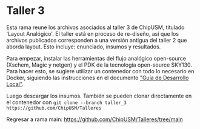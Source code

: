 # Taller 3
Esta rama reune los archivos asociados al taller 3 de ChipUSM, titulado 'Layout Analógico'. El taller está en proceso de re-diseño, así que los archivos publicados corresponden a una versión antigua del taller 2 que aborda layout. Esto incluye: enunciado, insumos y resultados.

Para empezar, instalar las herramientas del flujo analógico open-source (Xschem, Magic y netgen) y el PDK de la tecnología open-source SKY130. Para hacer esto, se sugiere utilizar un contenedor con todo lo necesario en Docker, siguiendo las instrucciones en el documento ["Guía de Desarrollo Local"](https://github.com/ChipUSM/Talleres/blob/taller_3/Guia_de_Desarrollo_Local.md).

Luego descargar los insumos. También se pueden clonar directamente en el contenedor con `git clone --branch taller_3 https://github.com/ChipUSM/Talleres`

Regresar a rama main: https://github.com/ChipUSM/Talleres/tree/main


